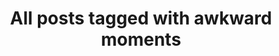 ---
layout: tag
title: "All posts tagged with awkward moments"
permalink: /weblog/tags/awkward-moments/
taxonomy: awkward moments
---